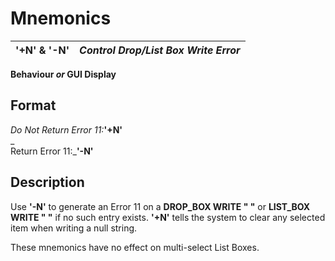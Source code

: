 # Mnemonics

**'+N' & '-N'** |  **_Control Drop/List Box Write Error_**  
---|---  
  
**Behaviour _or_ GUI Display**

##  Format

_Do Not Return Error 11:_**'+N'**  
_  
Return Error 11:_**'-N'**

##  Description

Use **'-N'** to generate an Error 11 on a **DROP_BOX WRITE " "** or **LIST_BOX WRITE " "** if no such entry exists. **'+N'** tells the system to clear any selected item when writing a null string.

These mnemonics have no effect on multi-select List Boxes.

